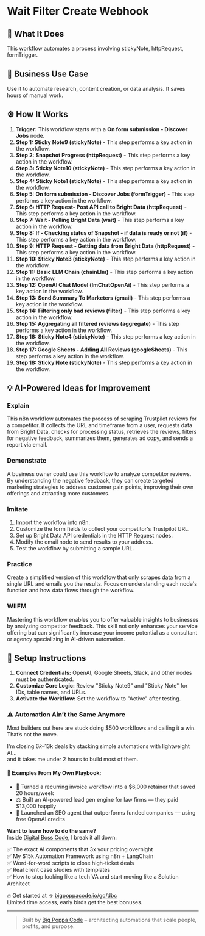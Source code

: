 # Wait Filter Create Webhook

## 🚀 What It Does
This workflow automates a process involving stickyNote, httpRequest, formTrigger.

## 💼 Business Use Case
Use it to automate research, content creation, or data analysis. It saves hours of manual work.

## ⚙️ How It Works
1.  **Trigger:** This workflow starts with a **On form submission - Discover Jobs** node.
2. **Step 1: Sticky Note9 (stickyNote)** - This step performs a key action in the workflow.
3. **Step 2: Snapshot Progress (httpRequest)** - This step performs a key action in the workflow.
4. **Step 3: Sticky Note10 (stickyNote)** - This step performs a key action in the workflow.
5. **Step 4: Sticky Note1 (stickyNote)** - This step performs a key action in the workflow.
6. **Step 5: On form submission - Discover Jobs (formTrigger)** - This step performs a key action in the workflow.
7. **Step 6: HTTP Request- Post API call to Bright Data (httpRequest)** - This step performs a key action in the workflow.
8. **Step 7: Wait - Polling Bright Data (wait)** - This step performs a key action in the workflow.
9. **Step 8: If - Checking status of Snapshot - if data is ready or not (if)** - This step performs a key action in the workflow.
10. **Step 9: HTTP Request - Getting data from Bright Data (httpRequest)** - This step performs a key action in the workflow.
11. **Step 10: Sticky Note3 (stickyNote)** - This step performs a key action in the workflow.
12. **Step 11: Basic LLM Chain (chainLlm)** - This step performs a key action in the workflow.
13. **Step 12: OpenAI Chat Model (lmChatOpenAi)** - This step performs a key action in the workflow.
14. **Step 13: Send Summary To Marketers (gmail)** - This step performs a key action in the workflow.
15. **Step 14: Filtering only bad reviews (filter)** - This step performs a key action in the workflow.
16. **Step 15: Aggregating all filtered reviews (aggregate)** - This step performs a key action in the workflow.
17. **Step 16: Sticky Note4 (stickyNote)** - This step performs a key action in the workflow.
18. **Step 17: Google Sheets - Adding All Reviews (googleSheets)** - This step performs a key action in the workflow.
19. **Step 18: Sticky Note (stickyNote)** - This step performs a key action in the workflow.

## 💡 AI-Powered Ideas for Improvement
### Explain
This n8n workflow automates the process of scraping Trustpilot reviews for a competitor. It collects the URL and timeframe from a user, requests data from Bright Data, checks for processing status, retrieves the reviews, filters for negative feedback, summarizes them, generates ad copy, and sends a report via email.

### Demonstrate
A business owner could use this workflow to analyze competitor reviews. By understanding the negative feedback, they can create targeted marketing strategies to address customer pain points, improving their own offerings and attracting more customers.

### Imitate
1. Import the workflow into n8n.
2. Customize the form fields to collect your competitor's Trustpilot URL.
3. Set up Bright Data API credentials in the HTTP Request nodes.
4. Modify the email node to send results to your address.
5. Test the workflow by submitting a sample URL.

### Practice
Create a simplified version of this workflow that only scrapes data from a single URL and emails you the results. Focus on understanding each node's function and how data flows through the workflow.

### WIIFM
Mastering this workflow enables you to offer valuable insights to businesses by analyzing competitor feedback. This skill not only enhances your service offering but can significantly increase your income potential as a consultant or agency specializing in AI-driven automation.

## 🔧 Setup Instructions
1. **Connect Credentials:** OpenAI, Google Sheets, Slack, and other nodes must be authenticated.
2. **Customize Core Logic:** Review "Sticky Note9" and "Sticky Note" for IDs, table names, and URLs.
3. **Activate the Workflow:** Set the workflow to "Active" after testing.

### ⚠️ Automation Ain’t the Same Anymore

Most builders out here are stuck doing $500 workflows and calling it a win.  
That’s not the move.  

I'm closing $6k–$13k deals by stacking simple automations with lightweight AI...  
and it takes me under 2 hours to build most of them.

#### 🧠 Examples From My Own Playbook:
- 🔁 Turned a recurring invoice workflow into a $6,000 retainer that saved 20 hours/week  
- ⚖️ Built an AI-powered lead gen engine for law firms — they paid $13,000 happily  
- 🚀 Launched an SEO agent that outperforms funded companies — using free OpenAI credits  

**Want to learn how to do the same?**  
Inside [Digital Boss Code](https://bigpoppacode.io/go/dbc), I break it all down:

✅ The exact AI components that 3x your pricing overnight  
✅ My $15k Automation Framework using n8n + LangChain  
✅ Word-for-word scripts to close high-ticket deals  
✅ Real client case studies with templates  
✅ How to stop looking like a tech VA and start moving like a Solution Architect  

🔥 Get started at → [bigpoppacode.io/go/dbc](https://bigpoppacode.io/go/dbc)  
Limited time access, early birds get the best bonuses.

---
> Built by [Big Poppa Code](https://bigpoppacode.io) – architecting automations that scale people, profits, and purpose.
